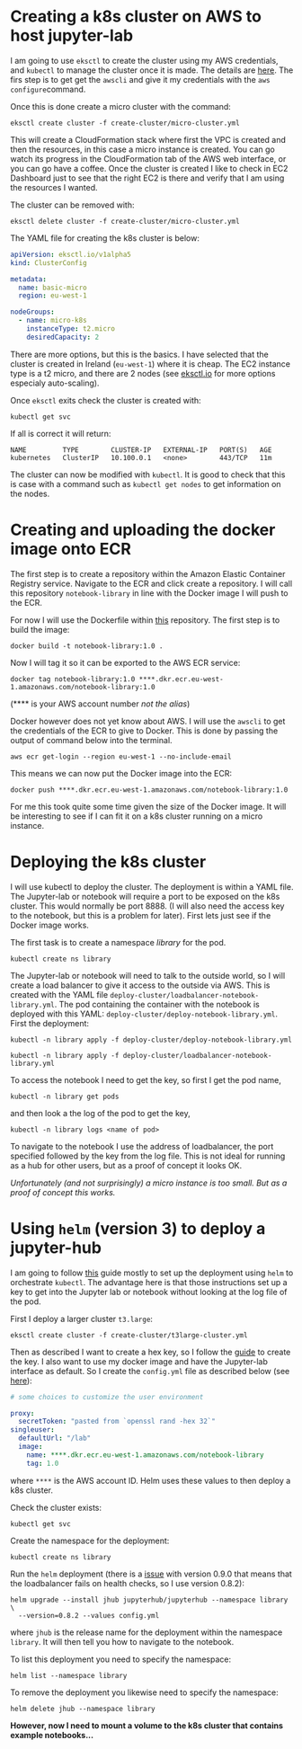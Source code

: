 # Creating a k8s cluster on AWS to host jupyter-lab

I am going to use `eksctl` to create the cluster using my AWS credentials, and `kubectl` to manage the cluster once it is made. The details are [here](https://docs.aws.amazon.com/eks/latest/userguide/getting-started-eksctl.html). The firs step is to get get the `awscli` and give it my credentials with the `aws configure`command.

Once this is done create a micro cluster with the command:
```commandline
eksctl create cluster -f create-cluster/micro-cluster.yml
```
This will create a CloudFormation stack where first the VPC is created and then the resources, in this case a micro instance is created. You can go watch its progress in the CloudFormation tab of the AWS web interface, or you can go have a coffee. Once the cluster is created I like to check in EC2 Dashboard just to see that the right EC2 is there and verify that I am using the resources I wanted.

The cluster can be removed with:
```commandline
eksctl delete cluster -f create-cluster/micro-cluster.yml
```

The YAML file for creating the k8s cluster is below:
```yaml
apiVersion: eksctl.io/v1alpha5
kind: ClusterConfig

metadata:
  name: basic-micro
  region: eu-west-1

nodeGroups:
  - name: micro-k8s
    instanceType: t2.micro
    desiredCapacity: 2
```
There are more options, but this is the basics. I have selected that the cluster is created in Ireland (`eu-west-1`) where it is cheap. The EC2 instance type is a t2 micro, and there are 2 nodes (see [eksctl.io](https://eksctl.io/usage/creating-and-managing-clusters/) for more options especialy auto-scaling).

Once `eksctl` exits check the cluster is created with:
```commandline
kubectl get svc
```
If all is correct it will return:
```
NAME         TYPE        CLUSTER-IP   EXTERNAL-IP   PORT(S)   AGE
kubernetes   ClusterIP   10.100.0.1   <none>        443/TCP   11m
```

The cluster can now be modified with `kubectl`. It is good to check that this is case with a command such as `kubectl get nodes` to get information on the nodes. 

# Creating and uploading the docker image onto ECR

The first step is to create a repository within the Amazon Elastic Container Registry service. Navigate to the ECR and click create a repository. I will call this repository `notebook-library` in line with the Docker image I will push to the ECR.

For now I will use the Dockerfile within [this](https://github.com/johnjarmitage/notebook-library) repository. The first step is to build the image:
```commandline
docker build -t notebook-library:1.0 .
```
Now I will tag it so it can be exported to the AWS ECR service:
```commandline
docker tag notebook-library:1.0 ****.dkr.ecr.eu-west-1.amazonaws.com/notebook-library:1.0
```
(**** is your AWS account number *not the alias*)

Docker however does not yet know about AWS. I will use the `awscli` to get the credentials of the ECR to give to Docker. This is done by passing the output of command below into the terminal.
```commandline
aws ecr get-login --region eu-west-1 --no-include-email
```
This means we can now put the Docker image into the ECR:
```commandline
docker push ****.dkr.ecr.eu-west-1.amazonaws.com/notebook-library:1.0
```
For me this took quite some time given the size of the Docker image. It will be interesting to see if I can fit it on a k8s cluster running on a micro instance.

# Deploying the k8s cluster

I will use kubectl to deploy the cluster. The deployment is within a YAML file. The Jupyter-lab or notebook will require a port to be exposed on the k8s cluster. This would normally be port 8888. (I will also need the access key to the notebook, but this is a problem for later). First lets just see if the Docker image works.

The first task is to create a namespace *library* for the pod.
```commandline
kubectl create ns library
```

The Jupyter-lab or notebook will need to talk to the outside world, so I will create a load balancer to give it access to the outside via AWS. This is created with the YAML file `deploy-cluster/loadbalancer-notebook-library.yml`. The pod containing the container with the notebook is deployed with this YAML: `deploy-cluster/deploy-notebook-library.yml`.
First the deployment:
```commandline
kubectl -n library apply -f deploy-cluster/deploy-notebook-library.yml
```

```commandline
kubectl -n library apply -f deploy-cluster/loadbalancer-notebook-library.yml
```

To access the notebook I need to get the key, so first I get the pod name,
```commandline
kubectl -n library get pods
```
and then look a the log of the pod to get the key,
```commandline
kubectl -n library logs <name of pod>
```
To navigate to the notebook I use the address of loadbalancer, the port specified followed by the key from the log file. This is not ideal for running as a hub for other users, but as a proof of concept it looks OK.

*Unfortunately (and not surprisingly) a micro instance is too small. But as a proof of concept this works.*

# Using `helm` (version 3) to deploy a jupyter-hub

I am going to follow [this](https://zero-to-jupyterhub.readthedocs.io/en/latest/setup-jupyterhub/setup-jupyterhub.html) guide mostly to set up the deployment using `helm` to orchestrate `kubectl`. The advantage here is that those instructions set up a key to get into the Jupyter lab or notebook without looking at the log file of the pod. 

First I deploy a larger cluster `t3.large`:
```commandline
eksctl create cluster -f create-cluster/t3large-cluster.yml
```
Then as described I want to create a hex key, so I follow the [guide](https://zero-to-jupyterhub.readthedocs.io/en/latest/setup-jupyterhub/setup-jupyterhub.html) to create the key. I also want to use my docker image and have the Jupyter-lab interface as default. So I create the `config.yml` file as described below (see [here](https://zero-to-jupyterhub.readthedocs.io/en/latest/customizing/user-environment.html#choose-and-use-an-existing-docker-image)):
```yaml
# some choices to customize the user environment

proxy:
  secretToken: "pasted from `openssl rand -hex 32`"
singleuser:
  defaultUrl: "/lab"
  image:
    name: ****.dkr.ecr.eu-west-1.amazonaws.com/notebook-library
    tag: 1.0
```
where `****` is the AWS account ID. Helm uses these values to then deploy a k8s cluster. 

Check the cluster exists:
```commandline
kubectl get svc
```
Create the namespace for the deployment:
```commandline
kubectl create ns library
```
Run the `helm` deployment (there is a [issue](https://github.com/jupyterhub/zero-to-jupyterhub-k8s/issues/1637) with version 0.9.0 that means that the loadbalancer fails on health checks, so I use version 0.8.2):
```commandline
helm upgrade --install jhub jupyterhub/jupyterhub --namespace library \
  --version=0.8.2 --values config.yml
```
where `jhub` is the release name for the deployment within the namespace `library`. It will then tell you how to navigate to the notebook.
 
To list this deployment you need to specify the namespace:
```commandline
helm list --namespace library
```
To remove the deployment you likewise need to specify the namespace:
```commandline
helm delete jhub --namespace library
```

**However, now I need to mount a volume to the k8s cluster that contains example notebooks...**